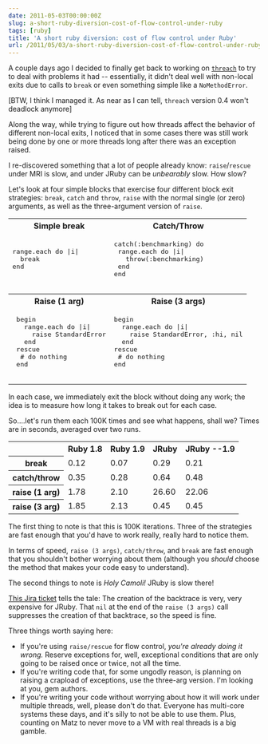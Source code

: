 ```yaml
---
date: 2011-05-03T00:00:00Z
slug: a-short-ruby-diversion-cost-of-flow-control-under-ruby
tags: [ruby]
title: 'A short ruby diversion: cost of flow control under Ruby'
url: /2011/05/03/a-short-ruby-diversion-cost-of-flow-control-under-ruby/
---
```


A couple days ago I decided to finally get back to working on [`threach`](https://github.com/billdueber/threach) to try to deal with problems it had -- essentially, it didn't deal well with non-local exits due to calls to `break` or even something simple like a `NoMethodError`.

[BTW, I think I managed it. As near as I can tell, `threach` version 0.4 won't deadlock anymore]

Along the way, while trying to figure out how threads affect the behavior of different non-local exits, I noticed that in some cases there was still work being done by one or more threads long after there was an exception raised.

I re-discovered something that a lot of people already know: `raise`/`rescue` under MRI is slow, and under JRuby can be *unbearably* slow. How slow?

Let's look at four simple blocks that exercise four different block exit strategies: `break`, `catch` and `throw`, `raise` with the normal single (or zero) arguments, as well as the three-argument version of `raise`.

<table class="data">
  <tr>
    <th>Simple break</th><th>Catch/Throw</th>
  </tr>
  <tr>
    <td>
      <pre lang="ruby">
range.each do |i|
  break
end
      </pre>
    </td>
    <td>
      <pre lang="ruby">
catch(:benchmarking) do  
 range.each do |i|
   throw(:benchmarking)
 end
end
      </pre>
    </td>
  </tr>
  <tr>
    <th>Raise (1 arg)</th><th>Raise (3 args)</th>
  </tr>
  <tr>
    <td>
      <pre lang="ruby">
 begin
   range.each do |i|
     raise StandardError
   end
 rescue
  # do nothing
 end
     </pre>
    </td>
    <td>
      <pre lang="ruby">
begin
  range.each do |i|
    raise StandardError, :hi, nil
  end
rescue
 # do nothing
end
      </pre>
    </td>
  </tr>
</table>


In each case, we immediately exit the block without doing any work; the idea is to measure how long it takes to break out for each case.

So....let's run them each 100K times and see what happens, shall we? Times are in seconds, averaged over two runs.


<table class="data" id="t">
  <tr>
    <th></th><th>Ruby 1.8</th><th>Ruby 1.9</th><th>JRuby</th><th>JRuby --1.9</th>
  </tr>  
  <tr><th>break</th>        <td>0.12</td><td>0.07</td><td>0.29</td> <td>0.21</td></tr>
  <tr><th>catch/throw</th>  <td>0.35</td><td>0.28</td><td>0.64</td> <td>0.48</td></tr>
  <tr><th>raise (1 arg)</th><td>1.78</td><td>2.10</td><td class="bad">26.60</td><td class="bad">22.06</td></tr>
  <tr><th>raise (3 arg)</th><td>1.85</td><td>2.13</td><td>0.45</td> <td>0.45</td></tr>
</table>

The first thing to note is that this is 100K iterations. Three of the strategies are fast enough that you'd have to work really, really hard to notice them.

In terms of speed, `raise (3 args)`, `catch/throw`, and `break` are fast enough that you shouldn't bother worrying about them (although you *should* choose the method that makes your code easy to understand).

The second things to note is *Holy Camoli!* JRuby is slow there!

[This Jira ticket](http://jira.codehaus.org/browse/JRUBY-5534) tells the tale: The creation of the backtrace is very, very expensive for JRuby. That `nil` at the end of the `raise (3 args)` call suppresses the creation of that backtrace, so the speed is fine.

Three things worth saying here:

* If you're using `raise/rescue` for flow control, *you're already doing it wrong.* Reserve exceptions for, well, exceptional conditions that are only going to be raised once or twice, not all the time.
* If you're writing code that, for some ungodly reason, is planning on raising a crapload of exceptions, use the three-arg version. I'm looking at you, gem authors.
* If you're writing your code without worrying about how it will work under multiple threads, well, please don't do that. Everyone has multi-core systems these days, and it's silly to not be able to use them. Plus, counting on Matz to never move to a VM with real threads is a big gamble.
